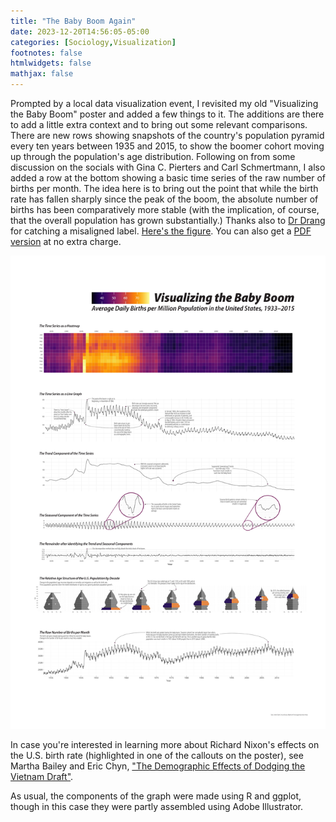 ```yaml
---
title: "The Baby Boom Again"
date: 2023-12-20T14:56:05-05:00
categories: [Sociology,Visualization]
footnotes: false
htmlwidgets: false
mathjax: false
---
```



Prompted by a local data visualization event, I revisited my old "Visualizing the Baby Boom" poster and added a few things to it. The additions are there to add a little extra context and to bring out some relevant comparisons. There are new rows showing snapshots of the country's population pyramid every ten years between 1935 and 2015, to show the boomer cohort moving up through the population's age distribution. Following on from some discussion on the socials with Gina C. Pierters and Carl Schmertmann, I also added a row at the bottom showing a basic time series of the raw number of births per month. The idea here is to bring out the point that while the birth rate has fallen sharply since the peak of the boom, the absolute number of births has been comparatively more stable (with the implication, of course, that the overall population has grown substantially.) Thanks also to [Dr Drang](https://leancrew.com/) for catching a misaligned label. [Here's the figure](okboomer3_composite_poster.jpeg). You can also get a [PDF version](okboomer3_composite_poster.pdf) at no extra charge. 

[![OK Boomer](okboomer3_composite_poster.jpeg)](okboomer3_composite_poster.jpeg)

In case you're interested in learning more about Richard Nixon's effects on the U.S. birth rate (highlighted in one of the callouts on the poster), see Martha Bailey and Eric Chyn, ["The Demographic Effects of Dodging the Vietnam Draft"](https://public.websites.umich.edu/~baileymj/Bailey_Chyn_PP.pdf). 

As usual, the components of the graph were made using R and ggplot, though in this case they were partly assembled using Adobe Illustrator.
